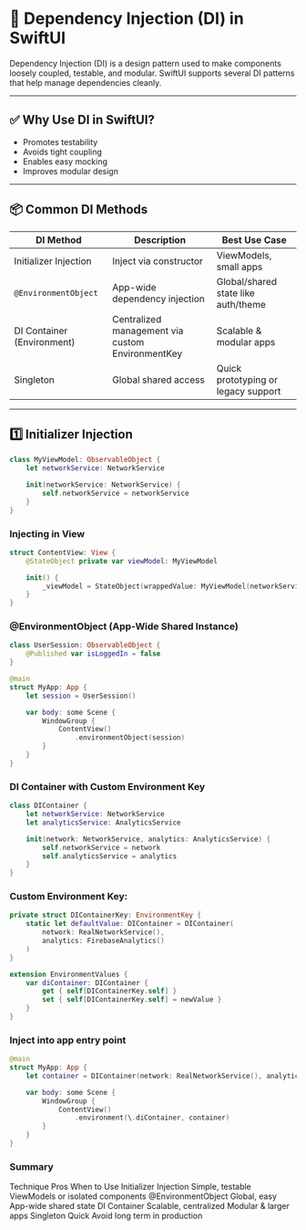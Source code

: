 # 🧩 Dependency Injection (DI) in SwiftUI

Dependency Injection (DI) is a design pattern used to make components loosely coupled, testable, and modular. SwiftUI supports several DI patterns that help manage dependencies cleanly.

---

## ✅ Why Use DI in SwiftUI?

- Promotes testability
- Avoids tight coupling
- Enables easy mocking
- Improves modular design

---

## 📦 Common DI Methods

| DI Method                   | Description                                       | Best Use Case                        |
|-----------------------------|---------------------------------------------------|--------------------------------------|
| Initializer Injection       | Inject via constructor                           | ViewModels, small apps               |
| `@EnvironmentObject`        | App-wide dependency injection                    | Global/shared state like auth/theme  |
| DI Container (Environment)  | Centralized management via custom EnvironmentKey | Scalable & modular apps              |
| Singleton                   | Global shared access                             | Quick prototyping or legacy support  |

---

## 1️⃣ Initializer Injection

```swift
class MyViewModel: ObservableObject {
    let networkService: NetworkService

    init(networkService: NetworkService) {
        self.networkService = networkService
    }
}
```

### Injecting in View

```swift
struct ContentView: View {
    @StateObject private var viewModel: MyViewModel

    init() {
        _viewModel = StateObject(wrappedValue: MyViewModel(networkService: RealNetworkService()))
    }
}
```

### @EnvironmentObject (App-Wide Shared Instance)

```swift
class UserSession: ObservableObject {
    @Published var isLoggedIn = false
}

@main
struct MyApp: App {
    let session = UserSession()

    var body: some Scene {
        WindowGroup {
            ContentView()
                .environmentObject(session)
        }
    }
}
```

### DI Container with Custom Environment Key
```swift
class DIContainer {
    let networkService: NetworkService
    let analyticsService: AnalyticsService

    init(network: NetworkService, analytics: AnalyticsService) {
        self.networkService = network
        self.analyticsService = analytics
    }
}
```

### Custom Environment Key:
```swift
private struct DIContainerKey: EnvironmentKey {
    static let defaultValue: DIContainer = DIContainer(
        network: RealNetworkService(),
        analytics: FirebaseAnalytics()
    )
}

extension EnvironmentValues {
    var diContainer: DIContainer {
        get { self[DIContainerKey.self] }
        set { self[DIContainerKey.self] = newValue }
    }
}
```

### Inject into app entry point
```swift
@main
struct MyApp: App {
    let container = DIContainer(network: RealNetworkService(), analytics: FirebaseAnalytics())

    var body: some Scene {
        WindowGroup {
            ContentView()
                .environment(\.diContainer, container)
        }
    }
}
```

### Summary
Technique	Pros	When to Use
Initializer Injection	Simple, testable	ViewModels or isolated components
@EnvironmentObject	Global, easy	App-wide shared state
DI Container	Scalable, centralized	Modular & larger apps
Singleton	Quick	Avoid long term in production
